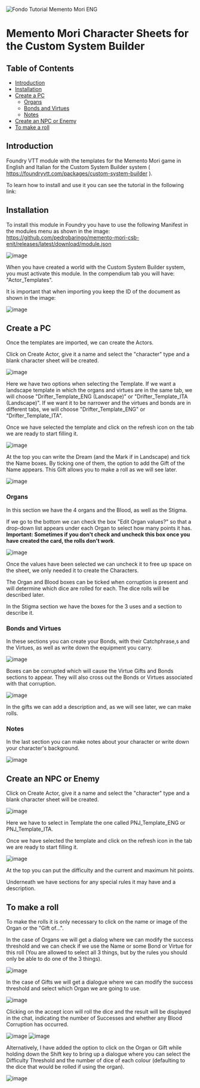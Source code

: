 ![Fondo Tutorial Memento Mori ENG](https://github.com/pedrobaringo/memento-mori-csb-enit/assets/148097688/8b18e9b1-1b52-4ff4-8503-9437699683df)
# Memento Mori Character Sheets for the Custom System Builder

## Table of Contents
- [Introduction](#introduction)
- [Installation](#installation)
- [Create a PC](#create-a-pc)
  - [Organs](#organs)
  - [Bonds and Virtues](#bonds-and-virtues)
  - [Notes](#notes)
- [Create an NPC or Enemy](#create-an-npc-or-enemy)
- [To make a roll](#to-make-a-roll)

## Introduction
Foundry VTT module with the templates for the Memento Mori game in English and Italian for the Custom System Builder system ( https://foundryvtt.com/packages/custom-system-builder ).

To learn how to install and use it you can see the tutorial in the following link:



## Installation
To install this module in Foundry you have to use the following Manifest in the modules menu as shown in the image: https://github.com/pedrobaringo/memento-mori-csb-enit/releases/latest/download/module.json

![image](https://github.com/pedrobaringo/memento-mori-csb-enit/assets/148097688/87d3f9df-207c-4c9c-b1d4-40603527b13f)

When you have created a world with the Custom System Builder system, you must activate this module. In the compendium tab you will have: "Actor_Templates".

It is important that when importing you keep the ID of the document as shown in the image:

![image](https://github.com/pedrobaringo/memento-mori-csb-enit/assets/148097688/2e3f8cdc-184e-499f-aa93-d987cd2ef644)

## Create a PC
Once the templates are imported, we can create the Actors.

Click on Create Actor, give it a name and select the "character" type and a blank character sheet will be created.

![image](https://github.com/pedrobaringo/memento-mori-csb-enit/assets/148097688/147111f9-1053-49c4-9eec-3c1a427a1607)

Here we have two options when selecting the Template. If we want a landscape template in which the organs and virtues are in the same tab, we will choose "Drifter_Template_ENG (Landscape)" or "Drifter_Template_ITA (Landscape)". If we want it to be narrower and the virtues and bonds are in different tabs, we will choose "Drifter_Template_ENG" or "Drifter_Template_ITA".

Once we have selected the template and click on the refresh icon on the tab we are ready to start filling it.

![image](https://github.com/pedrobaringo/memento-mori-csb-enit/assets/148097688/5a4b48e8-b6da-4885-a0ed-1c1ad33bbb44)

At the top you can write the Dream (and the Mark if in Landscape) and tick the Name boxes. By ticking one of them, the option to add the Gift of the Name appears. This Gift allows you to make a roll as we will see later.

![image](https://github.com/pedrobaringo/memento-mori-csb-enit/assets/148097688/8678bd2f-b822-4df1-a55b-19428378e2f2)

### Organs
In this section we have the 4 organs and the Blood, as well as the Stigma.

If we go to the bottom we can check the box "Edit Organ values?" so that a drop-down list appears under each Organ to select how many points it has. **Important: Sometimes if you don't check and uncheck this box once you have created the card, the rolls don't work**.

![image](https://github.com/pedrobaringo/memento-mori-csb-enit/assets/148097688/c505e812-a30a-4f41-bffe-6111e84196d0)

Once the values have been selected we can uncheck it to free up space on the sheet, we only needed it to create the Characters.

The Organ and Blood boxes can be ticked when corruption is present and will determine which dice are rolled for each. The dice rolls will be described later.

In the Stigma section we have the boxes for the 3 uses and a section to describe it.

### Bonds and Virtues
In these sections you can create your Bonds, with their Catchphrase,s and the Virtues, as well as write down the equipment you carry.

![image](https://github.com/pedrobaringo/memento-mori-csb-enit/assets/148097688/7d32c026-8210-4ed1-8fbb-21d03e95b145)

Boxes can be corrupted which will cause the Virtue Gifts and Bonds sections to appear. They will also cross out the Bonds or Virtues associated with that corruption.

![image](https://github.com/pedrobaringo/memento-mori-csb-enit/assets/148097688/5797c63a-b2b8-4786-a017-27e8b3aff030)

In the gifts we can add a description and, as we will see later, we can make rolls.

### Notes
In the last section you can make notes about your character or write down your character's background.

![image](https://github.com/pedrobaringo/memento-mori-csb-enit/assets/148097688/d3e5ebfe-e2e1-4be5-b690-9c71e966fe09)

## Create an NPC or Enemy
Click on Create Actor, give it a name and select the "character" type and a blank character sheet will be created.

![image](https://github.com/pedrobaringo/memento-mori-csb-enit/assets/148097688/2ec10313-c953-44b1-84ad-08118e3bedb7)

Here we have to select in Template the one called PNJ_Template_ENG or PNJ_Template_ITA.

Once we have selected the template and click on the refresh icon in the tab we are ready to start filling it.

![image](https://github.com/pedrobaringo/memento-mori-csb-enit/assets/148097688/7b229616-7729-42ea-80bc-ae4251a041f0)

At the top you can put the difficulty and the current and maximum hit points.

Underneath we have sections for any special rules it may have and a description.

## To make a roll
To make the rolls it is only necessary to click on the name or image of the Organ or the "Gift of...".

In the case of Organs we will get a dialog where we can modify the success threshold and we can check if we use the Name or some Bond or Virtue for this roll (You are allowed to select all 3 things, but by the rules you should only be able to do one of the 3 things).

![image](https://github.com/pedrobaringo/memento-mori-csb-enit/assets/148097688/3e4be380-901a-4499-97e9-efd8a97c118e)

In the case of Gifts we will get a dialogue where we can modify the success threshold and select which Organ we are going to use.

![image](https://github.com/pedrobaringo/memento-mori-csb-enit/assets/148097688/671a3ba0-08ec-4c51-ba26-8221ffc382c0)

Clicking on the accept icon will roll the dice and the result will be displayed in the chat, indicating the number of Successes and whether any Blood Corruption has occurred.

![image](https://github.com/pedrobaringo/memento-mori-csb-enit/assets/148097688/f4dfd247-9df9-4d4b-ad2b-e2464504e08c)
![image](https://github.com/pedrobaringo/memento-mori-csb-enit/assets/148097688/650f28df-0211-4ca4-ad49-c4e30d659874)

Alternatively, I have added the option to click on the Organ or Gift while holding down the Shift key to bring up a dialogue where you can select the Difficulty Threshold and the number of dice of each colour (defaulting to the dice that would be rolled if using the organ).

![image](https://github.com/pedrobaringo/memento-mori-csb-enit/assets/148097688/dc61e7a4-29fa-453c-86de-fce4f6d93319)
